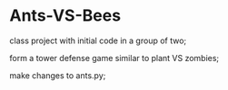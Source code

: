 # Ants-VS-Bees
class project with initial code in a group of two;

form a tower defense game similar to plant VS zombies;

make changes to ants.py;
